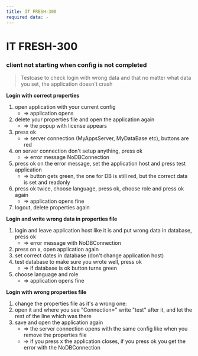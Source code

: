 ```yaml
---
title: IT FRESH-300
required data: -
---
```


# IT FRESH-300
### client not starting when config is not completed
> Testcase to check login with wrong data and that no matter what data you set, the application doesn't crash

**Login with correct properties**
1. open application with your current config
 	* => application opens
1. delete your properties file and open the application again
    *  => the popup with license appears
1. press ok
    * => server connection (MyAppsServer, MyDataBase etc), buttons are red
1. on server connection don't setup anything, press ok
    * => error message NoDBConnection
1. press ok on the error message, set the application host and press test application
    * => button gets green, the one for DB is still red, but the correct data is set and readonly
1. press ok twice, choose language, press ok, choose role and press ok again
   * => application opens fine
1. logout, delete properties again

**Login and write wrong data in properties file**
1. login and leave application host like it is and put wrong data in database, press ok
   * => error message with NoDBConnection 
1. press on x, open application again
1. set correct dates in database (don't change application host)
1. test database to make sure you wrote well, press ok
    * => if database is ok button turns green
1. choose language and role
    * =>  application opens fine

**Login with wrong properties file**
1. change the properties file as it's a wrong one:
1. open it and where you see "Connection=" write "test" after it, and let the rest of the line which was there
1. save and open the application again
    * => the server connection opens with the same config like when you remove the properties file  
    * => if you press x the application closes, if you press ok you get the error with the NoDBConnection 

